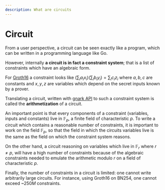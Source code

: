 ```yaml
---
description: What are circuits
---
```


# Circuit

From a user perspective, a circuit can be seen exactly like a program, which can be written in a programming language like Go.

However, internally **a circuit is in fact a constraint system**; that is a list of constraints which have an algebraic form.

For [Groth16](schemes_curves.md#groth16) a constraint looks like $(\sum_ia_ix_i)(\sum_ib_iy_i)=\sum_ic_iz_i$
where $a,b,c$ are constants and $x,y,z$ are variables which depend on the secret inputs known by a prover.

Translating a circuit, written with [gnark API](../HowTo/write/circuit_api.md) to such a constraint system is called the **arithmetization** of a circuit.

An important point is that every components of a constraint (variables, inputs and constants) live in $\mathbb{F}_p$, a finite field of characteristic $p$.
To write a circuit which contains a reasonable number of constraints, it is important to work on the field $\mathbb{F}_p$,
so that the field in which the circuits variables live is the same as the field on which the constraint system reasons.

On the other hand, a circuit reasoning on variables which live in $\mathbb{F}_r$ where $r\neq p$,
will have a high number of constraints because of the algebraic constraints needed to emulate the arithmetic modulo $r$ on a field of characteristic $p$.

Finally, the number of constraints in a circuit is limited: one cannot write arbitrarily large circuits.
For instance, using Groth16 on BN254, one cannot exceed ~$250M$ constraints.
